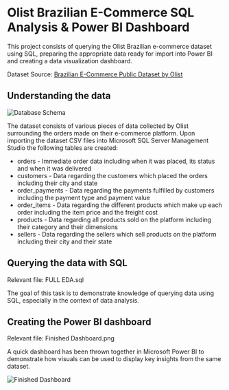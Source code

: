 # Olist Brazilian E-Commerce SQL Analysis & Power BI Dashboard

This project consists of querying the Olist Brazilian e-commerce dataset using SQL, preparing the appropriate data ready for import into Power BI and creating a data visualization dashboard.

Dataset Source: [Brazilian E-Commerce Public Dataset by Olist](https://www.kaggle.com/olistbr/brazilian-ecommerce)

## Understanding the data

![Database Schema](https://i.ibb.co/CsCSQZP/schema.png)

The dataset consists of various pieces of data collected by Olist surrounding the orders made on their e-commerce platform. Upon importing the dataset CSV files into Microsoft SQL Server Management Studio the following tables are created:

- orders - Immediate order data including when it was placed, its status and when it was delivered
- customers - Data regarding the customers which placed the orders including their city and state
- order_payments - Data regarding the payments fulfilled by customers including the payment type and payment value
- order_items - Data regarding the different products which make up each order including the item price and the freight cost
- products - Data regarding all products sold on the platform including their category and their dimensions
- sellers - Data regarding the sellers which sell products on the platform including their city and their state

## Querying the data with SQL
Relevant file: FULL EDA.sql

The goal of this task is to demonstrate knowledge of querying data using SQL, especially in the context of data analysis.

## Creating the Power BI dashboard
Relevant file: Finished Dashboard.png

A quick dashboard has been thrown together in Microsoft Power BI to demonstrate how visuals can be used to display key insights from the same dataset.

 ![Finished Dashboard](https://i.ibb.co/k1wBmgq/Finished-Dashboard.png)



